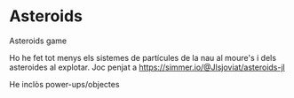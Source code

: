 # Asteroids
Asteroids game

Ho he fet tot menys els sistemes de partícules de la nau al moure's i dels asteroides al explotar.
Joc penjat a https://simmer.io/@Jlsjoviat/asteroids-jl

He inclòs power-ups/objectes
